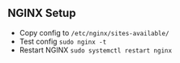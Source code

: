 ## NGINX Setup

- Copy config to `/etc/nginx/sites-available/`
- Test config `sudo nginx -t`
- Restart NGINX `sudo systemctl restart nginx`
